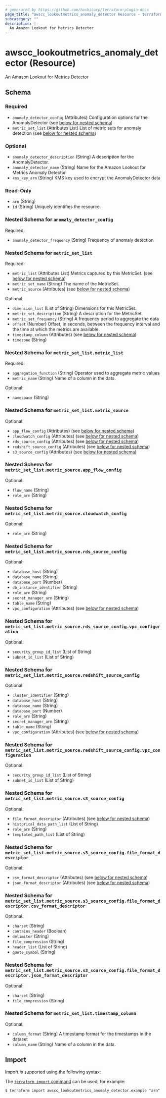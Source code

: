 ```yaml
---
# generated by https://github.com/hashicorp/terraform-plugin-docs
page_title: "awscc_lookoutmetrics_anomaly_detector Resource - terraform-provider-awscc"
subcategory: ""
description: |-
  An Amazon Lookout for Metrics Detector
---
```


# awscc_lookoutmetrics_anomaly_detector (Resource)

An Amazon Lookout for Metrics Detector



<!-- schema generated by tfplugindocs -->
## Schema

### Required

- `anomaly_detector_config` (Attributes) Configuration options for the AnomalyDetector (see [below for nested schema](#nestedatt--anomaly_detector_config))
- `metric_set_list` (Attributes List) List of metric sets for anomaly detection (see [below for nested schema](#nestedatt--metric_set_list))

### Optional

- `anomaly_detector_description` (String) A description for the AnomalyDetector.
- `anomaly_detector_name` (String) Name for the Amazon Lookout for Metrics Anomaly Detector
- `kms_key_arn` (String) KMS key used to encrypt the AnomalyDetector data

### Read-Only

- `arn` (String)
- `id` (String) Uniquely identifies the resource.

<a id="nestedatt--anomaly_detector_config"></a>
### Nested Schema for `anomaly_detector_config`

Required:

- `anomaly_detector_frequency` (String) Frequency of anomaly detection


<a id="nestedatt--metric_set_list"></a>
### Nested Schema for `metric_set_list`

Required:

- `metric_list` (Attributes List) Metrics captured by this MetricSet. (see [below for nested schema](#nestedatt--metric_set_list--metric_list))
- `metric_set_name` (String) The name of the MetricSet.
- `metric_source` (Attributes) (see [below for nested schema](#nestedatt--metric_set_list--metric_source))

Optional:

- `dimension_list` (List of String) Dimensions for this MetricSet.
- `metric_set_description` (String) A description for the MetricSet.
- `metric_set_frequency` (String) A frequency period to aggregate the data
- `offset` (Number) Offset, in seconds, between the frequency interval and the time at which the metrics are available.
- `timestamp_column` (Attributes) (see [below for nested schema](#nestedatt--metric_set_list--timestamp_column))
- `timezone` (String)

<a id="nestedatt--metric_set_list--metric_list"></a>
### Nested Schema for `metric_set_list.metric_list`

Required:

- `aggregation_function` (String) Operator used to aggregate metric values
- `metric_name` (String) Name of a column in the data.

Optional:

- `namespace` (String)


<a id="nestedatt--metric_set_list--metric_source"></a>
### Nested Schema for `metric_set_list.metric_source`

Optional:

- `app_flow_config` (Attributes) (see [below for nested schema](#nestedatt--metric_set_list--metric_source--app_flow_config))
- `cloudwatch_config` (Attributes) (see [below for nested schema](#nestedatt--metric_set_list--metric_source--cloudwatch_config))
- `rds_source_config` (Attributes) (see [below for nested schema](#nestedatt--metric_set_list--metric_source--rds_source_config))
- `redshift_source_config` (Attributes) (see [below for nested schema](#nestedatt--metric_set_list--metric_source--redshift_source_config))
- `s3_source_config` (Attributes) (see [below for nested schema](#nestedatt--metric_set_list--metric_source--s3_source_config))

<a id="nestedatt--metric_set_list--metric_source--app_flow_config"></a>
### Nested Schema for `metric_set_list.metric_source.app_flow_config`

Optional:

- `flow_name` (String)
- `role_arn` (String)


<a id="nestedatt--metric_set_list--metric_source--cloudwatch_config"></a>
### Nested Schema for `metric_set_list.metric_source.cloudwatch_config`

Optional:

- `role_arn` (String)


<a id="nestedatt--metric_set_list--metric_source--rds_source_config"></a>
### Nested Schema for `metric_set_list.metric_source.rds_source_config`

Optional:

- `database_host` (String)
- `database_name` (String)
- `database_port` (Number)
- `db_instance_identifier` (String)
- `role_arn` (String)
- `secret_manager_arn` (String)
- `table_name` (String)
- `vpc_configuration` (Attributes) (see [below for nested schema](#nestedatt--metric_set_list--metric_source--rds_source_config--vpc_configuration))

<a id="nestedatt--metric_set_list--metric_source--rds_source_config--vpc_configuration"></a>
### Nested Schema for `metric_set_list.metric_source.rds_source_config.vpc_configuration`

Optional:

- `security_group_id_list` (List of String)
- `subnet_id_list` (List of String)



<a id="nestedatt--metric_set_list--metric_source--redshift_source_config"></a>
### Nested Schema for `metric_set_list.metric_source.redshift_source_config`

Optional:

- `cluster_identifier` (String)
- `database_host` (String)
- `database_name` (String)
- `database_port` (Number)
- `role_arn` (String)
- `secret_manager_arn` (String)
- `table_name` (String)
- `vpc_configuration` (Attributes) (see [below for nested schema](#nestedatt--metric_set_list--metric_source--redshift_source_config--vpc_configuration))

<a id="nestedatt--metric_set_list--metric_source--redshift_source_config--vpc_configuration"></a>
### Nested Schema for `metric_set_list.metric_source.redshift_source_config.vpc_configuration`

Optional:

- `security_group_id_list` (List of String)
- `subnet_id_list` (List of String)



<a id="nestedatt--metric_set_list--metric_source--s3_source_config"></a>
### Nested Schema for `metric_set_list.metric_source.s3_source_config`

Optional:

- `file_format_descriptor` (Attributes) (see [below for nested schema](#nestedatt--metric_set_list--metric_source--s3_source_config--file_format_descriptor))
- `historical_data_path_list` (List of String)
- `role_arn` (String)
- `templated_path_list` (List of String)

<a id="nestedatt--metric_set_list--metric_source--s3_source_config--file_format_descriptor"></a>
### Nested Schema for `metric_set_list.metric_source.s3_source_config.file_format_descriptor`

Optional:

- `csv_format_descriptor` (Attributes) (see [below for nested schema](#nestedatt--metric_set_list--metric_source--s3_source_config--file_format_descriptor--csv_format_descriptor))
- `json_format_descriptor` (Attributes) (see [below for nested schema](#nestedatt--metric_set_list--metric_source--s3_source_config--file_format_descriptor--json_format_descriptor))

<a id="nestedatt--metric_set_list--metric_source--s3_source_config--file_format_descriptor--csv_format_descriptor"></a>
### Nested Schema for `metric_set_list.metric_source.s3_source_config.file_format_descriptor.csv_format_descriptor`

Optional:

- `charset` (String)
- `contains_header` (Boolean)
- `delimiter` (String)
- `file_compression` (String)
- `header_list` (List of String)
- `quote_symbol` (String)


<a id="nestedatt--metric_set_list--metric_source--s3_source_config--file_format_descriptor--json_format_descriptor"></a>
### Nested Schema for `metric_set_list.metric_source.s3_source_config.file_format_descriptor.json_format_descriptor`

Optional:

- `charset` (String)
- `file_compression` (String)





<a id="nestedatt--metric_set_list--timestamp_column"></a>
### Nested Schema for `metric_set_list.timestamp_column`

Optional:

- `column_format` (String) A timestamp format for the timestamps in the dataset
- `column_name` (String) Name of a column in the data.

## Import

Import is supported using the following syntax:

The [`terraform import` command](https://developer.hashicorp.com/terraform/cli/commands/import) can be used, for example:

```shell
$ terraform import awscc_lookoutmetrics_anomaly_detector.example "arn"
```
